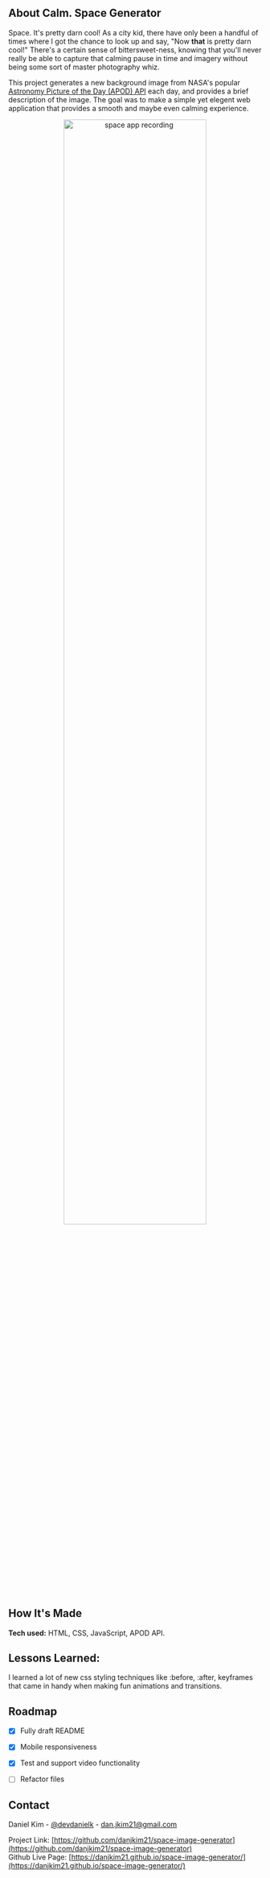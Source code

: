 ## About Calm. Space Generator

Space. It's pretty darn cool! As a city kid, there have only been a handful of times where I got the chance to look up and say, "Now **that** is pretty darn cool!" There's a certain sense of bittersweet-ness, knowing that you'll never really be able to capture that calming pause in time and imagery without being some sort of master photography whiz. 

This project generates a new background image from NASA's popular [Astronomy Picture of the Day (APOD) API](https://api.nasa.gov/) each day, and provides a brief description of the image. The goal was to make a simple yet elegent web application that provides a smooth and maybe even calming experience. 

<p align="center">
  <img src="img/space-tool-demo-min.gif" width="75%" alt="space app recording"/>
</p>

## How It's Made

**Tech used:** HTML, CSS, JavaScript, APOD API. <br>


## Lessons Learned:

I learned a lot of new css styling techniques like :before, :after, keyframes that came in handy when making fun animations and transitions.


## Roadmap

- [x] Fully draft README
- [x] Mobile responsiveness
- [x] Test and support video functionality
- [ ] Refactor files


<!-- CONTACT -->
## Contact

Daniel Kim - [@devdanielk](https://twitter.com/devdanielk) - dan.jkim21@gmail.com

Project Link: [https://github.com/danjkim21/space-image-generator](https://github.com/danjkim21/space-image-generator) 
<br>
Github Live Page: [https://danjkim21.github.io/space-image-generator/](https://danjkim21.github.io/space-image-generator/)
